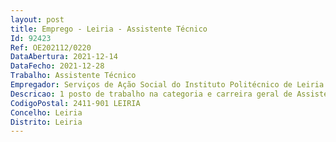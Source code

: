 ```yaml
--- 
layout: post
title: Emprego - Leiria - Assistente Técnico
Id: 92423
Ref: OE202112/0220
DataAbertura: 2021-12-14
DataFecho: 2021-12-28
Trabalho: Assistente Técnico
Empregador: Serviços de Ação Social do Instituto Politécnico de Leiria
Descricao: 1 posto de trabalho na categoria e carreira geral de Assistente Técnico para a área administrativa dos Serviços de Ação Social do Politécnico de Leiria, a quem serão atribuídas as funções administrativas, às quais corresponde o grau 2 de complexidade funcional, nas áreas administrativa e atendimento ao público, que incluirá, designadamente, tarefas como apoio ao nível do expediente e arquivo  elaboração de ofícios, informações e outra correspondência  atualização de bases de dados  apoio na elaboração de documentos de gestão  acompanhamento de parcerias protocolares  atualização de informação nas plataformas informáticas.
CodigoPostal: 2411-901 LEIRIA
Concelho: Leiria
Distrito: Leiria
--- 
```


